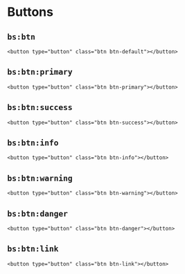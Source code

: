 # Buttons

## `bs:btn`

	<button type="button" class="btn btn-default"></button>

## `bs:btn:primary`

	<button type="button" class="btn btn-primary"></button>

## `bs:btn:success`

	<button type="button" class="btn btn-success"></button>

## `bs:btn:info`

	<button type="button" class="btn btn-info"></button>

## `bs:btn:warning`

	<button type="button" class="btn btn-warning"></button>

## `bs:btn:danger`

	<button type="button" class="btn btn-danger"></button>

## `bs:btn:link`

	<button type="button" class="btn btn-link"></button>
